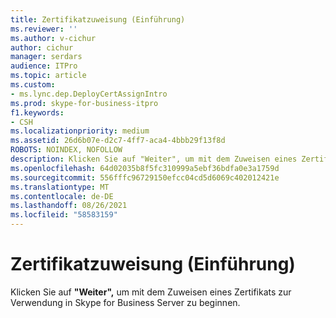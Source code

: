 ```yaml
---
title: Zertifikatzuweisung (Einführung)
ms.reviewer: ''
ms.author: v-cichur
author: cichur
manager: serdars
audience: ITPro
ms.topic: article
ms.custom:
- ms.lync.dep.DeployCertAssignIntro
ms.prod: skype-for-business-itpro
f1.keywords:
- CSH
ms.localizationpriority: medium
ms.assetid: 26d6b07e-d2c7-4ff7-aca4-4bbb29f13f8d
ROBOTS: NOINDEX, NOFOLLOW
description: Klicken Sie auf "Weiter", um mit dem Zuweisen eines Zertifikats zur Verwendung in Skype for Business Server zu beginnen.
ms.openlocfilehash: 64d02035b8f5fc310999a5ebf36bdfa0e3a1759d
ms.sourcegitcommit: 556fffc96729150efcc04cd5d6069c402012421e
ms.translationtype: MT
ms.contentlocale: de-DE
ms.lasthandoff: 08/26/2021
ms.locfileid: "58583159"
---
```

# <a name="certificate-assignment-intro"></a>Zertifikatzuweisung (Einführung)
 
Klicken Sie auf **"Weiter",** um mit dem Zuweisen eines Zertifikats zur Verwendung in Skype for Business Server zu beginnen.
  

